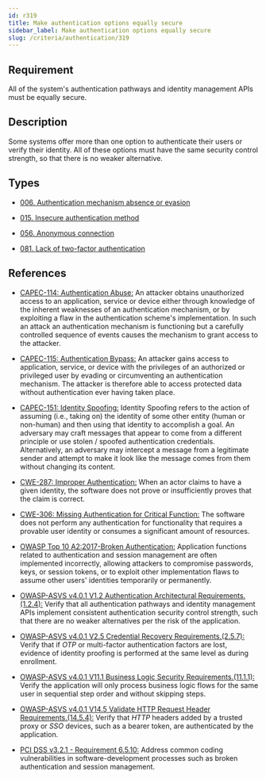 ```yaml
---
id: r319
title: Make authentication options equally secure
sidebar_label: Make authentication options equally secure
slug: /criteria/authentication/319
---
```


## Requirement

All of the system's authentication pathways and identity management APIs
must be equally secure.

## Description

Some systems offer more than one option to authenticate their users or verify
their identity.
All of these options must have the same security control strength,
so that there is no weaker alternative.

## Types

- [006. Authentication mechanism absence or evasion](https://docs.fluidattacks.com/types/006)

- [015. Insecure authentication method](https://fluidattacks.com/products/rules/findings/015/)

- [056. Anonymous connection](https://fluidattacks.com/products/rules/findings/056/)

- [081. Lack of two-factor authentication](https://fluidattacks.com/products/rules/findings/081/)

## References

- [CAPEC-114: Authentication Abuse:](http://capec.mitre.org/data/definitions/114.html)
An attacker obtains unauthorized access to an application, service or device
either through knowledge of the inherent weaknesses of an authentication
mechanism,
or by exploiting a flaw in the authentication scheme's implementation.
In such an attack an authentication mechanism is functioning but a carefully
controlled sequence of events causes the mechanism to grant access to the
attacker.

- [CAPEC-115: Authentication Bypass:](http://capec.mitre.org/data/definitions/115.html)
An attacker gains access to application, service, or device with the privileges
of an authorized or privileged user by evading or circumventing an
authentication mechanism.
The attacker is therefore able to access protected data without authentication
ever having taken place.

- [CAPEC-151: Identity Spoofing:](http://capec.mitre.org/data/definitions/151.html)
Identity Spoofing refers to the action of assuming (i.e., taking on) the
identity of some other entity (human or non-human) and then using that identity
to accomplish a goal.
An adversary may craft messages that appear to come from a different principle
or use stolen / spoofed authentication credentials.
Alternatively, an adversary may intercept a message from a legitimate sender
and attempt to make it look like the message comes from them without changing
its content.

- [CWE-287: Improper Authentication:](https://cwe.mitre.org/data/definitions/287.html)
When an actor claims to have a given identity,
the software does not prove or insufficiently proves that the claim is correct.

- [CWE-306: Missing Authentication for Critical Function:](https://cwe.mitre.org/data/definitions/306.html)
The software does not perform any authentication for functionality that
requires a provable user identity or consumes a significant amount of
resources.

- [OWASP Top 10 A2:2017-Broken Authentication:](https://owasp.org/www-project-top-ten/OWASP_Top_Ten_2017/Top_10-2017_A2-Broken_Authentication)
Application functions related to authentication and session management are
often implemented incorrectly,
allowing attackers to compromise passwords, keys, or session tokens,
or to exploit other implementation flaws to assume other users' identities
temporarily or permanently.

- [OWASP-ASVS v4.0.1 V1.2 Authentication Architectural Requirements.(1.2.4):](https://owasp.org/www-project-application-security-verification-standard/)
Verify that all authentication pathways and identity management APIs implement
consistent authentication security control strength,
such that there are no weaker alternatives per the risk of the application.

- [OWASP-ASVS v4.0.1 V2.5 Credential Recovery Requirements.(2.5.7):](https://owasp.org/www-project-application-security-verification-standard/)
Verify that if *OTP* or multi-factor authentication factors are lost,
evidence of identity proofing is performed at the same level as during
enrollment.

- [OWASP-ASVS v4.0.1 V11.1 Business Logic Security Requirements.(11.1.1):](https://owasp.org/www-project-application-security-verification-standard/)
Verify the application will only process business logic flows for the same user
in sequential step order and without skipping steps.

- [OWASP-ASVS v4.0.1 V14.5 Validate HTTP Request Header Requirements.(14.5.4):](https://owasp.org/www-project-application-security-verification-standard/)
Verify that *HTTP* headers added by a trusted proxy or *SSO* devices,
such as a bearer token, are authenticated by the application.

- [PCI DSS v3.2.1 - Requirement 6.5.10:](https://www.pcisecuritystandards.org/documents/PCI_DSS_v3-2-1.pdf)
Address common coding vulnerabilities in software-development processes such as
broken authentication and session management.
